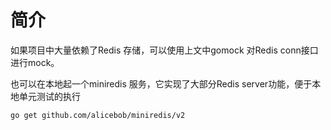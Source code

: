 # 简介
如果项目中大量依赖了Redis 存储，可以使用上文中gomock 对Redis conn接口进行mock。

也可以在本地起一个miniredis 服务，它实现了大部分Redis server功能，便于本地单元测试的执行

```sh
go get github.com/alicebob/miniredis/v2
```
